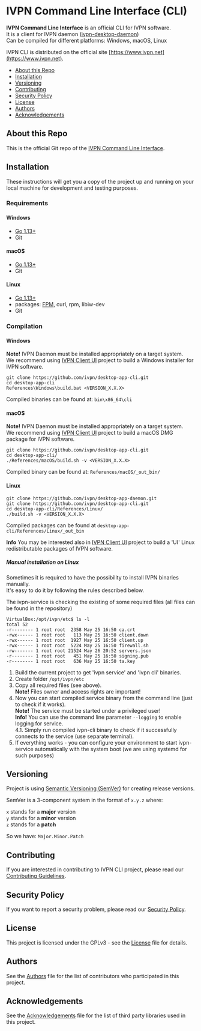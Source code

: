 # IVPN Command Line Interface (CLI)

**IVPN Command Line Interface** is an official CLI for IVPN software.  
It is a client for IVPN daemon ([ivpn-desktop-daemon](https://github.com/ivpn/desktop-app-daemon))   
Can be compiled for different platforms: Windows, macOS, Linux

IVPN CLI is distributed on the official site [https://www.ivpn.net](https://www.ivpn.net).  

* [About this Repo](#about-repo)
* [Installation](#installation)
* [Versioning](#versioning)
* [Contributing](#contributing)
* [Security Policy](#security)
* [License](#license)
* [Authors](#Authors)
* [Acknowledgements](#acknowledgements)

<a name="about-repo"></a>
## About this Repo

This is the official Git repo of the [IVPN Command Line Interface](https://github.com/ivpn/desktop-app-cli).

<a name="installation"></a>
## Installation

These instructions will get you a copy of the project up and running on your local machine for development and testing purposes.

### Requirements


#### Windows
  - [Go 1.13+](https://golang.org/)
  - Git
  
#### macOS
  - [Go 1.13+](https://golang.org/)
  - Git
  
#### Linux
  - [Go 1.13+](https://golang.org/)
  - packages: [FPM](https://fpm.readthedocs.io/en/latest/installing.html), curl, rpm, libiw-dev
  - Git

### Compilation

#### Windows

  **Note!**
  IVPN Daemon must be installed appropriately on a target system.  
  We recommend using [IVPN Client UI](https://github.com/ivpn/desktop-app-ui2) project to build a Windows installer for IVPN software.  
  
```
git clone https://github.com/ivpn/desktop-app-cli.git
cd desktop-app-cli
References\Windows\build.bat <VERSION_X.X.X>
```

  Compiled binaries can be found at: `bin\x86_64\cli`  
  
#### macOS
  
  **Note!**
  IVPN Daemon must be installed appropriately on a target system.  
  We recommend using [IVPN Client UI](https://github.com/ivpn/desktop-app-ui2) project to build a macOS DMG package for IVPN software.  
  
```
git clone https://github.com/ivpn/desktop-app-cli.git
cd desktop-app-cli/
./References/macOS/build.sh -v <VERSION_X.X.X>
```

  Compiled binary can be found at: `References/macOS/_out_bin/`

#### Linux
    
```
git clone https://github.com/ivpn/desktop-app-daemon.git
git clone https://github.com/ivpn/desktop-app-cli.git
cd desktop-app-cli/References/Linux/
./build.sh -v <VERSION_X.X.X>
```
  
  Compiled packages can be found at `desktop-app-cli/References/Linux/_out_bin`  
  
  **Info**
  You may be interested also in [IVPN Client UI](https://github.com/ivpn/desktop-app-ui2) project to build a 'UI' Linux redistributable packages of IVPN software.
  
  
##### Manual installation on Linux
Sometimes it is required to have the possibility to install IVPN binaries manually.  
It's easy to do it by following the rules described below.

The ivpn-service is checking the existing of some required files (all files can be found in the repository)
```
VirtualBox:/opt/ivpn/etc$ ls -l
total 52
-r-------- 1 root root  2358 May 25 16:50 ca.crt
-rwx------ 1 root root   113 May 25 16:50 client.down
-rwx------ 1 root root  1927 May 25 16:50 client.up
-rwx------ 1 root root  5224 May 25 16:50 firewall.sh
-rw------- 1 root root 21524 May 26 20:52 servers.json
-r-------- 1 root root   451 May 25 16:50 signing.pub
-r-------- 1 root root   636 May 25 16:50 ta.key
```
1. Build the current project to get 'ivpn service' and 'ivpn cli' binaries.
2. Create folder `/opt/ivpn/etc`
3. Copy all required files (see above).  
    **Note!** Files owner and access rights are important!
4. Now you can start compiled service binary from the command line (just to check if it works).  
    **Note!** The service must be started under a privileged user!  
    **Info!** You can use the command line parameter `--logging` to enable logging for service.  
    4.1. Simply run compiled ivpn-cli binary to check if it successfully connects to the service (use separate terminal).
5. If everything works - you can configure your environment to start ivpn-service automatically with the system boot (we are using systemd for such purposes)

<a name="versioning"></a>
## Versioning

Project is using [Semantic Versioning (SemVer)](https://semver.org) for creating release versions.

SemVer is a 3-component system in the format of `x.y.z` where:

`x` stands for a **major** version  
`y` stands for a **minor** version  
`z` stands for a **patch**

So we have: `Major.Minor.Patch`

<a name="contributing"></a>
## Contributing

If you are interested in contributing to IVPN CLI project, please read our [Contributing Guidelines](/.github/CONTRIBUTING.md).

<a name="security"></a>
## Security Policy

If you want to report a security problem, please read our [Security Policy](/.github/SECURITY.md).

<a name="license"></a>
## License

This project is licensed under the GPLv3 - see the [License](/LICENSE.md) file for details.

<a name="Authors"></a>
## Authors

See the [Authors](/AUTHORS) file for the list of contributors who participated in this project.

<a name="acknowledgements"></a>
## Acknowledgements

See the [Acknowledgements](/ACKNOWLEDGEMENTS.md) file for the list of third party libraries used in this project.
